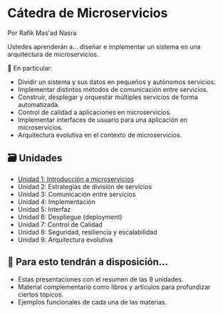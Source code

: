 # Cátedra de Microservicios
Por Rafik Mas'ad Nasra

Ustedes aprenderán a... diseñar e implementar un sistema en una arquitectura de microservicios.

🔎 En particular:
- Dividir un sistema y sus datos en pequeños y autónomos servicios.
- Implementar distintos métodos de comunicación entre servicios.
- Construir, desplegar y orquestar múltiples servicios de forma automatizada.
- Control de calidad a aplicaciones en microservicios.
- Implementar interfaces de usuario para una aplicación en microservicios.
- Arquitectura evolutiva en el contexto de microservicios.

## 🗃️ Unidades

- [Unidad 1: Introducción a microservicios](./01_Introducci%C3%B3n/)
- Unidad 2: Estrategias de división de servicios
- Unidad 3: Comunicación entre servicios
- Unidad 4: Implementación
- Unidad 5: Interfaz
- Unidad 6: Despliegue (deployment)
- Unidad 7: Control de Calidad
- Unidad 8: Seguridad, resiliencia y escalabilidad
- Unidad 9: Arquitectura evolutiva

## 🔧 Para esto tendrán a disposición...

- Estas presentaciones con el resumen de las 9 unidades.
- Material complementario como libros y artículos para profundizar ciertos tópicos. 
- Ejemplos funcionales de cada una de las materias.